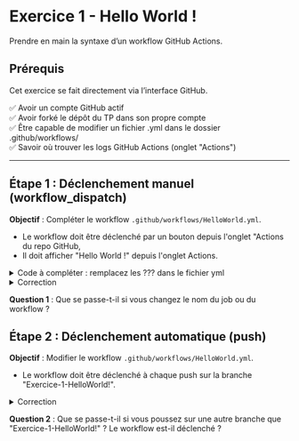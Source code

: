 # Exercice 1 - Hello World !
Prendre en main la syntaxe d’un workflow GitHub Actions.

## Prérequis
Cet exercice se fait directement via l’interface GitHub.

✅ Avoir un compte GitHub actif  
✅ Avoir forké le dépôt du TP dans son propre compte  
✅ Être capable de modifier un fichier .yml dans le dossier .github/workflows/  
✅ Savoir où trouver les logs GitHub Actions (onglet "Actions")  

---

## Étape 1 : Déclenchement manuel (workflow_dispatch)
**Objectif** : Compléter le workflow `.github/workflows/HelloWorld.yml`. 
- Le workflow doit être déclenché par un bouton depuis l'onglet "Actions du repo GitHub,
- Il doit afficher "Hello World !" depuis l'onglet Actions.

<details>
<summary>Code à compléter : remplacez les ??? dans le fichier yml</summary>

```yaml
name: Hello World !

on: ???

jobs:
  hello:
    runs-on: ubuntu-latest
    steps:
      - name: Print Hello
        run: ???
```
</details>

<details>
<summary>Correction</summary>

```yaml
#Le nom qui apparaîtra dans l'onglet "Actions" du repo GitHub
name: Hello world !

# Contrôle quand le workflow sera exécuté
on:
  # Workflow_dispatch permet de lancer manuellement un workflow depuis l'onglet "Actions" — idéal pour les tests.
  workflow_dispatch:

# Un workflow est composé d'un ou plusieurs jobs qui peuvent s'exécuter de manière séquentielle ou en parallèle
jobs:
  hello:
    runs-on: ubuntu-latest
    # Les étapes représentent une séquence de tâches qui seront exécutées dans le cadre du job
    steps:
      # Exécute une seule commande en utilisant le shell du runner
      - name: Print Hello
        run: echo "Hello World !"
```
</details>

  
**Question 1** : Que se passe-t-il si vous changez le nom du job ou du workflow ?  

## Étape 2 : Déclenchement automatique (push)
**Objectif** : Modifier le workflow `.github/workflows/HelloWorld.yml`.
- Le workflow doit être déclenché à chaque push sur la branche "Exercice-1-HelloWorld!".

<details>
<summary>Correction</summary>

```yaml
name: Hello world !

on:
  # Le déclencheur push exécute le workflow à chaque commit sur la branche spécifiée.
    push:
      branches: [ "Exercice-1-HelloWorld!" ]

jobs:
  hello:
    runs-on: ubuntu-latest
    steps:
      - name: Print Hello
        run: echo "Hello World !"
```
</details>

**Question 2** : Que se passe-t-il si vous poussez sur une autre branche que "Exercice-1-HelloWorld!" ? Le workflow est-il déclenché ?
